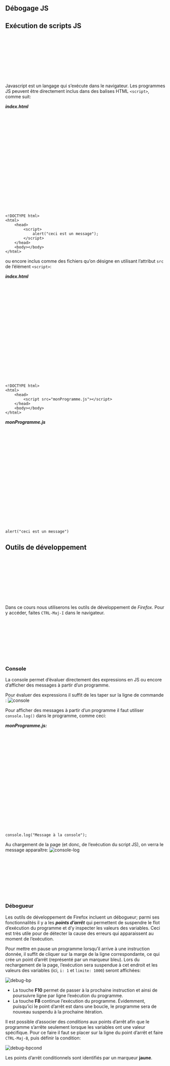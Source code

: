 <div class="gdoc-page">



<div class="gdoc-page__header flex flex-wrap

justify-end

hidden-mobile
hidden" itemprop="breadcrumb">


</div>



<article class="gdoc-markdown gdoc-markdown__align--left">
<h1>Débogage JS</h1>
<div class="gdoc-page__anchorwrap">
<h2 id="exécution-de-scripts-js">
Exécution de scripts JS
<a data-clipboard-text="http://otardi.gitlab.io/420-211/R%C3%A9vision/outils/#exécution-de-scripts-js" class="gdoc-page__anchor clip flex align-center" title="Anchor to: Exécution de scripts JS" aria-label="Anchor to: Exécution de scripts JS" href="#ex%c3%a9cution-de-scripts-js">
<svg class="gdoc-icon gdoc_link"><use xlink:href="#gdoc_link"></use></svg>
</a>
</h2>
</div>
<p>Javascript est un langage qui s’exécute dans le navigateur. Les programmes JS peuvent être directement inclus dans des balises HTML <code>&lt;script&gt;</code>, comme suit:</p>
<p><em><strong>index.html</strong></em></p>
<div class="highlight gdoc-post__codecontainer"><span class="flex align-center justify-center clip gdoc-post__codecopy" data-clipboard-text="<!DOCTYPE html>
<html>
<head>
<script>
alert(&quot;ceci est un message&quot;);
</script>
</head>
<body></body>
</html>" data-copy-feedback="Copied!" role="button" aria-label="Copy"><svg class="gdoc-icon copy"><use xlink:href="#gdoc_copy"></use></svg><svg class="gdoc-icon check hidden"><use xlink:href="#gdoc_check"></use></svg></span><pre tabindex="0" class="chroma"><code class="language-html" data-lang="html"><span class="line"><span class="cl"><span class="cp">&lt;!DOCTYPE html&gt;</span>
</span></span><span class="line"><span class="cl"><span class="p">&lt;</span><span class="nt">html</span><span class="p">&gt;</span>
</span></span><span class="line"><span class="cl">    <span class="p">&lt;</span><span class="nt">head</span><span class="p">&gt;</span>
</span></span><span class="line"><span class="cl">        <span class="p">&lt;</span><span class="nt">script</span><span class="p">&gt;</span>
</span></span><span class="line"><span class="cl">            <span class="nx">alert</span><span class="p">(</span><span class="s2">"ceci est un message"</span><span class="p">);</span>
</span></span><span class="line"><span class="cl">        <span class="p">&lt;/</span><span class="nt">script</span><span class="p">&gt;</span>
</span></span><span class="line"><span class="cl">    <span class="p">&lt;/</span><span class="nt">head</span><span class="p">&gt;</span>
</span></span><span class="line"><span class="cl">    <span class="p">&lt;</span><span class="nt">body</span><span class="p">&gt;&lt;/</span><span class="nt">body</span><span class="p">&gt;</span>
</span></span><span class="line"><span class="cl"><span class="p">&lt;/</span><span class="nt">html</span><span class="p">&gt;</span>
</span></span></code></pre></div><p>ou encore inclus comme des fichiers qu’on désigne en utilisant l’attribut <code>src</code> de l’élément <code>&lt;script&gt;</code>:</p>
<p><em><strong>index.html</strong></em></p>
<div class="highlight gdoc-post__codecontainer"><span class="flex align-center justify-center clip gdoc-post__codecopy" data-clipboard-text="<!DOCTYPE html>
<html>
<head>
<script src=&quot;monProgramme.js&quot;></script>
</head>
<body></body>
</html>" data-copy-feedback="Copied!" role="button" aria-label="Copy"><svg class="gdoc-icon copy"><use xlink:href="#gdoc_copy"></use></svg><svg class="gdoc-icon check hidden"><use xlink:href="#gdoc_check"></use></svg></span><pre tabindex="0" class="chroma"><code class="language-html" data-lang="html"><span class="line"><span class="cl"><span class="cp">&lt;!DOCTYPE html&gt;</span>
</span></span><span class="line"><span class="cl"><span class="p">&lt;</span><span class="nt">html</span><span class="p">&gt;</span>
</span></span><span class="line"><span class="cl">    <span class="p">&lt;</span><span class="nt">head</span><span class="p">&gt;</span>
</span></span><span class="line"><span class="cl">        <span class="p">&lt;</span><span class="nt">script</span> <span class="na">src</span><span class="o">=</span><span class="s">"monProgramme.js"</span><span class="p">&gt;&lt;/</span><span class="nt">script</span><span class="p">&gt;</span>
</span></span><span class="line"><span class="cl">    <span class="p">&lt;/</span><span class="nt">head</span><span class="p">&gt;</span>
</span></span><span class="line"><span class="cl">    <span class="p">&lt;</span><span class="nt">body</span><span class="p">&gt;&lt;/</span><span class="nt">body</span><span class="p">&gt;</span>
</span></span><span class="line"><span class="cl"><span class="p">&lt;/</span><span class="nt">html</span><span class="p">&gt;</span>
</span></span></code></pre></div><p><em><strong>monProgramme.js</strong></em></p>
<div class="highlight gdoc-post__codecontainer"><span class="flex align-center justify-center clip gdoc-post__codecopy" data-clipboard-text="alert(&quot;ceci est un message&quot;)" data-copy-feedback="Copied!" role="button" aria-label="Copy"><svg class="gdoc-icon copy"><use xlink:href="#gdoc_copy"></use></svg><svg class="gdoc-icon check hidden"><use xlink:href="#gdoc_check"></use></svg></span><pre tabindex="0" class="chroma"><code class="language-js" data-lang="js"><span class="line"><span class="cl"><span class="nx">alert</span><span class="p">(</span><span class="s2">"ceci est un message"</span><span class="p">)</span>
</span></span></code></pre></div><div class="gdoc-page__anchorwrap">
<h2 id="outils-de-développement">
Outils de développement
<a data-clipboard-text="http://otardi.gitlab.io/420-211/R%C3%A9vision/outils/#outils-de-développement" class="gdoc-page__anchor clip flex align-center" title="Anchor to: Outils de développement" aria-label="Anchor to: Outils de développement" href="#outils-de-d%c3%a9veloppement">
<svg class="gdoc-icon gdoc_link"><use xlink:href="#gdoc_link"></use></svg>
</a>
</h2>
</div>
<p>Dans ce cours nous utiliserons les outils de développement de <em>Firefox</em>. Pour y accéder, faites <code>CTRL-Maj-I</code> dans le navigateur.</p>
<div class="gdoc-page__anchorwrap">
<h3 id="console">
Console
<a data-clipboard-text="http://otardi.gitlab.io/420-211/R%C3%A9vision/outils/#console" class="gdoc-page__anchor clip flex align-center" title="Anchor to: Console" aria-label="Anchor to: Console" href="#console">
<svg class="gdoc-icon gdoc_link"><use xlink:href="#gdoc_link"></use></svg>
</a>
</h3>
</div>
<p>La console permet d’évaluer directement des expressions en JS ou encore d’afficher des messages à partir d’un programme.</p>
<p>Pour évaluer des expressions il suffit de les taper sur la ligne de commande :
<img src="/420-211/images/console.png" alt="console"></p>
<p>Pour afficher des messages à partir d’un programme il faut utiliser <code>console.log()</code> dans le programme, comme ceci:</p>
<p><em><strong>monProgramme.js:</strong></em></p>
<div class="highlight gdoc-post__codecontainer"><span class="flex align-center justify-center clip gdoc-post__codecopy" data-clipboard-text="console.log(&quot;Message à la console&quot;);" data-copy-feedback="Copied!" role="button" aria-label="Copy"><svg class="gdoc-icon copy"><use xlink:href="#gdoc_copy"></use></svg><svg class="gdoc-icon check hidden"><use xlink:href="#gdoc_check"></use></svg></span><pre tabindex="0" class="chroma"><code class="language-js" data-lang="js"><span class="line"><span class="cl"><span class="nx">console</span><span class="p">.</span><span class="nx">log</span><span class="p">(</span><span class="s2">"Message à la console"</span><span class="p">);</span>
</span></span></code></pre></div><p>Au chargement de la page (et donc, de l’exécution du script JS), on verra le message apparaître:
<img src="./Images/console-log.png" alt="console-log"></p>
<div class="gdoc-page__anchorwrap">
<h3 id="débogueur">
Débogueur
<a data-clipboard-text="http://otardi.gitlab.io/420-211/R%C3%A9vision/outils/#débogueur" class="gdoc-page__anchor clip flex align-center" title="Anchor to: Débogueur" aria-label="Anchor to: Débogueur" href="#d%c3%a9bogueur">
<svg class="gdoc-icon gdoc_link"><use xlink:href="#gdoc_link"></use></svg>
</a>
</h3>
</div>
<p>Les outils de développement de Firefox incluent un débogueur; parmi ses fonctionnalités il y a les <em><strong>points d’arrêt</strong></em> qui permettent de suspendre le flot d’exécution du programme et d’y inspecter les valeurs des variables. Ceci est très utile pour de détecter la cause des erreurs qui apparaissent au moment de l’exécution.</p>
<p>Pour mettre en pause un programme lorsqu’il arrive à une instruction donnée, il suffit de cliquer sur la marge de la ligne correspondante, ce qui crée un point d’arrêt (représenté par un marqueur bleu). Lors du rechargement de la page, l’exécution sera suspendue à cet endroit et les valeurs des variables (ici, <code>i: 1</code> et <code>limite: 1000</code>) seront affichées:</p>
<p><img src="./Images/debug-bp.png" alt="debug-bp"></p>
<ul>
<li>La touche <strong>F10</strong> permet de passer à la prochaine instruction et ainsi de poursuivre ligne par ligne l’exécution du programme.</li>
<li>La touche <strong>F8</strong> continue l’exécution du programme. Évidemment, puisqu’ici le point d’arrêt est dans une boucle, le programme sera de nouveau suspendu à la prochaine itération.</li>
</ul>
<p>Il est possible d’associer des <em>conditions</em> aux points d’arrêt afin que le programme s’arrête seulement lorsque les variables ont une valeur spécifique. Pour ce faire il faut se placer sur la ligne du point d’arrêt et faire <code>CTRL-Maj-B</code>, puis définir la condition:</p>
<p><img src="./Images/debug-bpcond.png" alt="debug-bpcond"></p>
<p>Les points d’arrêt conditionnels sont identifiés par un marqueur <strong>jaune</strong>.</p>

</article>


